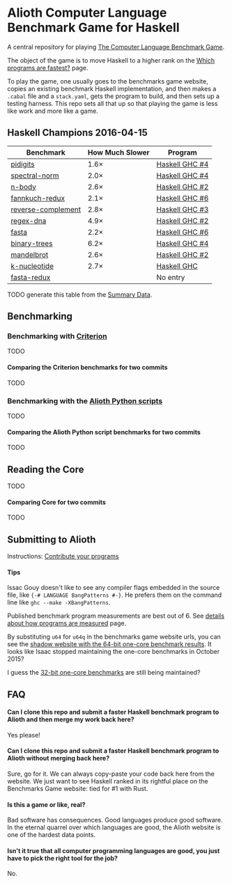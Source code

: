 # Alioth Computer Language Benchmark Game for Haskell

A central repository for playing [The Computer Language Benchmark Game](http://benchmarksgame.alioth.debian.org).

The object of the game is to move Haskell to a higher rank on the [Which programs are fastest?](http://benchmarksgame.alioth.debian.org/u64q/which-programs-are-fastest.html) page.

To play the game, one usually goes to the benchmarks game website, copies an existing benchmark Haskell implementation, and then makes a `.cabal` file and a `stack.yaml`, gets the program to build, and then sets up a testing harness. This repo sets all that up so that playing the game is less like work and more like a game.


## Haskell Champions 2016-04-15

| Benchmark | How Much Slower | Program |
|---|---|---|
|[pidigits](http://benchmarksgame.alioth.debian.org/u64q/performance.php?test=pidigits)|1.6×|[Haskell GHC #4](http://benchmarksgame.alioth.debian.org/u64q/program.php?test=pidigits&lang=ghc&id=4)|
|[spectral-norm](http://benchmarksgame.alioth.debian.org/u64q/performance.php?test=spectralnorm)|2.0×|[Haskell GHC #4](http://benchmarksgame.alioth.debian.org/u64q/program.php?test=spectralnorm&lang=ghc&id=4)|
|[n-body](http://benchmarksgame.alioth.debian.org/u64q/performance.php?test=nbody)|2.6×|[Haskell GHC #2](http://benchmarksgame.alioth.debian.org/u64q/program.php?test=nbody&lang=ghc&id=2)|
|[fannkuch-redux](http://benchmarksgame.alioth.debian.org/u64q/performance.php?test=fannkuchredux)|2.1×|[Haskell GHC #6](http://benchmarksgame.alioth.debian.org/u64q/program.php?test=fannkuchredux&lang=ghc&id=6)|
|[reverse-complement](http://benchmarksgame.alioth.debian.org/u64q/performance.php?test=revcomp)|2.8×|[Haskell GHC #3](http://benchmarksgame.alioth.debian.org/u64q/program.php?test=revcomp&lang=ghc&id=3)|
|[regex-dna](http://benchmarksgame.alioth.debian.org/u64q/performance.php?test=regexdna)|4.9×|[Haskell GHC #2](http://benchmarksgame.alioth.debian.org/u64q/program.php?test=regexdna&lang=ghc&id=2)|
|[fasta](http://benchmarksgame.alioth.debian.org/u64q/performance.php?test=fasta)|2.2×|[Haskell GHC #6](http://benchmarksgame.alioth.debian.org/u64q/program.php?test=fasta&lang=ghc&id=6)|
|[binary-trees](http://benchmarksgame.alioth.debian.org/u64q/performance.php?test=binarytrees)|6.2×|[Haskell GHC #4](http://benchmarksgame.alioth.debian.org/u64q/program.php?test=binarytrees&lang=ghc&id=4)|
|[mandelbrot](http://benchmarksgame.alioth.debian.org/u64q/performance.php?test=mandelbrot)|2.6×|[Haskell GHC #2](http://benchmarksgame.alioth.debian.org/u64q/program.php?test=mandelbrot&lang=ghc&id=2)|
|[k-nucleotide](http://benchmarksgame.alioth.debian.org/u64q/performance.php?test=knucleotide)|2.7×|[Haskell GHC](http://benchmarksgame.alioth.debian.org/u64q/program.php?test=knucleotide&lang=ghc&id=1)|
|[fasta-redux](http://benchmarksgame.alioth.debian.org/u64q/performance.php?test=fastaredux)||No entry|

TODO generate this table from the [Summary Data](http://benchmarksgame.alioth.debian.org/u64q/summarydata.php).

## Benchmarking

### Benchmarking with [Criterion](https://hackage.haskell.org/package/criterion)

TODO

#### Comparing the Criterion benchmarks for two commits

TODO

### Benchmarking with the [Alioth Python scripts](http://benchmarksgame.alioth.debian.org/download/benchmarksgame-script.zip)

TODO

#### Comparing the Alioth Python script benchmarks for two commits

TODO

## Reading the Core

TODO

#### Comparing Core for two commits

TODO

## Submitting to Alioth

Instructions: [Contribute your programs](http://benchmarksgame.alioth.debian.org/u64q/play.html)

#### Tips

Issac Gouy doesn't like to see any compiler flags embedded in the source file, like `{-# LANGUAGE BangPatterns #-}`. He prefers them on the command line like `ghc --make -XBangPatterns`.

Published benchmark program measurements are best out of 6. See [details about how programs are measured](http://benchmarksgame.alioth.debian.org/how-programs-are-measured.html) page.

By substituting `u64` for `u64q` in the benchmarks game website urls, you can see the [shadow website with the 64-bit one-core benchmark results](http://benchmarksgame.alioth.debian.org/u64). It looks like Isaac stopped maintaining the one-core benchmarks in October 2015?

I guess the [32-bit one-core benchmarks](http://benchmarksgame.alioth.debian.org/u32) are still being maintained?

## FAQ

#### Can I clone this repo and submit a faster Haskell benchmark program to Alioth and then merge my work back here?

Yes please!

#### Can I clone this repo and submit a faster Haskell benchmark program to Alioth without merging back here?

Sure, go for it. We can always copy-paste your code back here from the website. We just want to see Haskell ranked in its rightful place on the Benchmarks Game website: tied for #1 with Rust.

#### Is this a game or like, real?

Bad software has consequences. Good languages produce good software. In the eternal quarrel over which languages are good, the Alioth website is one of the hardest data points.

#### Isn't it true that all computer programming languages are good, you just have to pick the right tool for the job?

No.
